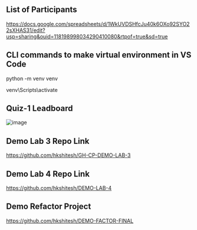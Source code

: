 ## List of Participants

https://docs.google.com/spreadsheets/d/1WkUVDSHfcJu40k6OXo92SYO22sXHAS31/edit?usp=sharing&ouid=118198998034290410080&rtpof=true&sd=true

## CLI commands to make virtual environment in VS Code

python -m venv venv

venv\Scripts\activate

## Quiz-1 Leadboard

![image](https://github.com/user-attachments/assets/31f41265-2351-4f8f-b278-67ad0129f4bc)


## Demo Lab 3 Repo Link

https://github.com/hkshitesh/GH-CP-DEMO-LAB-3

## Demo Lab 4 Repo Link

https://github.com/hkshitesh/DEMO-LAB-4

## Demo Refactor Project

https://github.com/hkshitesh/DEMO-FACTOR-FINAL


